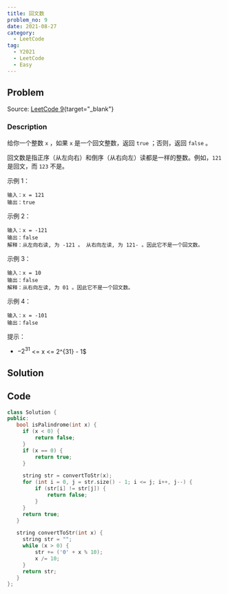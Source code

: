 ```yaml
---
title: 回文数
problem_no: 9
date: 2021-08-27
category:
  - LeetCode
tag:
  - Y2021
  - LeetCode
  - Easy
---
```


<!-- Description. -->

<!-- more -->

## Problem

Source: [LeetCode 9](https://leetcode-cn.com/problems/palindrome-number/){target="_blank"}

### Description

给你一个整数 `x` ，如果 `x` 是一个回文整数，返回 `true` ；否则，返回 `false` 。

回文数是指正序（从左向右）和倒序（从右向左）读都是一样的整数。例如，`121` 是回文，而 `123` 不是。

示例 1：

```text
输入：x = 121
输出：true
```

示例 2：

```text
输入：x = -121
输出：false
解释：从左向右读, 为 -121 。 从右向左读, 为 121- 。因此它不是一个回文数。
```

示例 3：

```text
输入：x = 10
输出：false
解释：从右向左读, 为 01 。因此它不是一个回文数。
```

示例 4：

```text
输入：x = -101
输出：false
```

提示：

- $-2^{31}$ <= x <= 2^{31} - 1$

## Solution

## Code

 ```cpp
class Solution {
public:
    bool isPalindrome(int x) {
      if (x < 0) {
          return false;
      }
      if (x == 0) {
          return true;
      }

      string str = convertToStr(x);
      for (int i = 0, j = str.size() - 1; i <= j; i++, j--) {
          if (str[i] != str[j]) {
              return false;
          }
      }
      return true;
    }

    string convertToStr(int x) {
      string str = "";
      while (x > 0) {
          str += ('0' + x % 10);
          x /= 10;
      }
      return str;
    }
};
```

